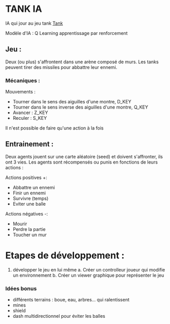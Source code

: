 # TANK IA
IA qui jour au jeu tank [Tank](https://en.wikipedia.org/wiki/Tank_(video_game))

Modèle d'IA : Q Learning apprentissage par renforcement 

## Jeu : 
Deux (ou plus) s'affrontent dans une arène composé de murs. Les tanks peuvent tirer des missiles pour abbattre leur ennemi.

### Mécaniques : 
Mouvements : 
- Tourner dans le sens des aiguilles d'une montre, D_KEY
- Tourner dans le sens inverse des aiguilles d'une montre, Q_KEY
- Avancer : Z_KEY
- Reculer : S_KEY

Il n'est possible de faire qu'une action à la fois

## Entrainement : 
Deux agents jouent sur une carte aléatoire (seed) et doivent s'affronter, ils ont 3 vies. 
Les agents sont récompensés ou punis en fonctions de leurs actions : 

Actions positives +: 
+ Abbattre un ennemi
+ Finir un ennemi 
+ Survivre (temps) 
+ Eviter une balle 

Actions négatives -: 
- Mourir
- Perdre la partie 
- Toucher un mur 

# Etapes de développement : 
1. développer le jeu en lui même 
    a. Créer un controlleur joueur qui modifie un environnement
    b. Créer un viewer graphique pour représenter le jeu



### Idées bonus 
- différents terrains : boue, eau, arbres... qui ralentissent
- mines 
- shield
- dash multidirectionnel pour éviter les balles 
